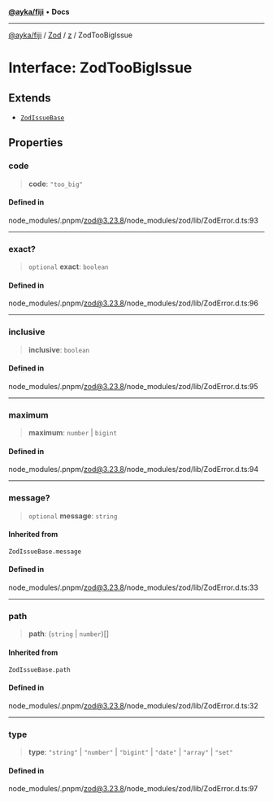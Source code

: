 [**@ayka/fiji**](../../../../../README.md) • **Docs**

***

[@ayka/fiji](../../../../../globals.md) / [Zod](../../../README.md) / [z](../README.md) / ZodTooBigIssue

# Interface: ZodTooBigIssue

## Extends

- [`ZodIssueBase`](../type-aliases/ZodIssueBase.md)

## Properties

### code

> **code**: `"too_big"`

#### Defined in

node\_modules/.pnpm/zod@3.23.8/node\_modules/zod/lib/ZodError.d.ts:93

***

### exact?

> `optional` **exact**: `boolean`

#### Defined in

node\_modules/.pnpm/zod@3.23.8/node\_modules/zod/lib/ZodError.d.ts:96

***

### inclusive

> **inclusive**: `boolean`

#### Defined in

node\_modules/.pnpm/zod@3.23.8/node\_modules/zod/lib/ZodError.d.ts:95

***

### maximum

> **maximum**: `number` \| `bigint`

#### Defined in

node\_modules/.pnpm/zod@3.23.8/node\_modules/zod/lib/ZodError.d.ts:94

***

### message?

> `optional` **message**: `string`

#### Inherited from

`ZodIssueBase.message`

#### Defined in

node\_modules/.pnpm/zod@3.23.8/node\_modules/zod/lib/ZodError.d.ts:33

***

### path

> **path**: (`string` \| `number`)[]

#### Inherited from

`ZodIssueBase.path`

#### Defined in

node\_modules/.pnpm/zod@3.23.8/node\_modules/zod/lib/ZodError.d.ts:32

***

### type

> **type**: `"string"` \| `"number"` \| `"bigint"` \| `"date"` \| `"array"` \| `"set"`

#### Defined in

node\_modules/.pnpm/zod@3.23.8/node\_modules/zod/lib/ZodError.d.ts:97
